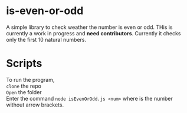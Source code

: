 # is-even-or-odd

A simple library to check weather the number is even or odd. THis is currently a work in progress and **need contributors**. Currently it checks only the first 10 natural numbers.

# Scripts

To run the program, <br />
`clone` the repo <br/>
`Open` the folder <br />
Enter the command `node isEvenOrOdd.js <num>` where <num> is the number without arrow brackets.
